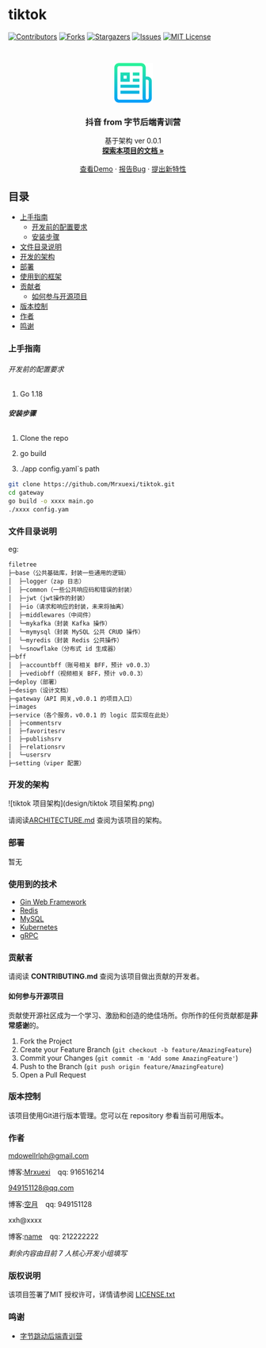 

# tiktok


<!-- PROJECT SHIELDS -->

[![Contributors][contributors-shield]][contributors-url]
[![Forks][forks-shield]][forks-url]
[![Stargazers][stars-shield]][stars-url]
[![Issues][issues-shield]][issues-url]
[![MIT License][license-shield]][license-url]

<!-- PROJECT LOGO -->
<br />

<p align="center">
  <a href="https://github.com/shaojintian/Best_README_template/">
    <img src="images/logo.png" alt="Logo" width="80" height="80">
  </a>
  <h3 align="center">抖音 from 字节后端青训营</h3>
  <p align="center">
    基于架构 ver 0.0.1
    <br />
    <a href="https://github.com/mrxuexi/tiktok"><strong>探索本项目的文档 »</strong></a>
    <br />
    <br />
    <a href="https://xzi09smrpn.feishu.cn/docx/doxcnVfEWSyncDiFXVVze0Gx0Vg">查看Demo</a>
    ·
    <a href="https://github.com/mrxuexi/tiktok/issues">报告Bug</a>
    ·
    <a href="https://github.com/mrxuexi/tiktok/issues">提出新特性</a>
  </p>


</p>

## 目录

- [上手指南](#上手指南)
  - [开发前的配置要求](#开发前的配置要求)
  - [安装步骤](#安装步骤)
- [文件目录说明](#文件目录说明)
- [开发的架构](#开发的架构)
- [部署](#部署)
- [使用到的框架](#使用到的框架)
- [贡献者](#贡献者)
  - [如何参与开源项目](#如何参与开源项目)
- [版本控制](#版本控制)
- [作者](#作者)
- [鸣谢](#鸣谢)

### 上手指南



###### 开发前的配置要求

1. Go 1.18 

###### **安装步骤**

1. Clone the repo <p>
2. go build <p>
3. ./app config.yaml`s path

```sh
git clone https://github.com/Mrxuexi/tiktok.git
cd gateway
go build -o xxxx main.go
./xxxx config.yam
```

### 文件目录说明
eg:

```shell
filetree
├─base（公共基础库，封装一些通用的逻辑）
│  ├─logger（zap 日志）
│  ├─common（一些公共响应码和错误的封装）
│  ├─jwt（jwt操作的封装）
│  ├─io（请求和响应的封装，未来将抽离）
│  ├─middlewares（中间件）
│  └─mykafka（封装 Kafka 操作）
│  └─mymysql（封装 MySQL 公共 CRUD 操作）
│  └─myredis（封装 Redis 公共操作）
│  └─snowflake（分布式 id 生成器）
├─bff
│  ├─accountbff（账号相关 BFF，预计 v0.0.3）
│  ├─vediobff（视频相关 BFF，预计 v0.0.3）
├─deploy（部署）
├─design（设计文档）
├─gateway（API 网关,v0.0.1 的项目入口）
├─images 
├─service（各个服务，v0.0.1 的 logic 层实现在此处）
│  ├─commentsrv
│  ├─favoritesrv
│  ├─publishsrv
│  ├─relationsrv
│  └─usersrv
├─setting（viper 配置）
```





### 开发的架构 

![tiktok 项目架构](design/tiktok 项目架构.png)

请阅读[ARCHITECTURE.md](https://github.com/mrxuexi/tiktok/) 查阅为该项目的架构。

### 部署

暂无

### 使用到的技术

- [Gin Web Framework](https://github.com/gin-gonic/gin)
- [Redis](https://redis.io/)
- [MySQL](https://www.mysql.com/)
- [Kubernetes](https://kubernetes.io/)
- [gRPC](https://grpc.io/)

### 贡献者

请阅读 **CONTRIBUTING.md** 查阅为该项目做出贡献的开发者。

#### 如何参与开源项目

贡献使开源社区成为一个学习、激励和创造的绝佳场所。你所作的任何贡献都是**非常感谢**的。


1. Fork the Project
2. Create your Feature Branch (`git checkout -b feature/AmazingFeature`)
3. Commit your Changes (`git commit -m 'Add some AmazingFeature'`)
4. Push to the Branch (`git push origin feature/AmazingFeature`)
5. Open a Pull Request



### 版本控制

该项目使用Git进行版本管理。您可以在 repository 参看当前可用版本。

### 作者

mdowellrlph@gmail.com

博客:[Mrxuexi](https://mrxuexi.com)  &ensp; qq: 916516214

949151128@qq.com

博客:[空月](https://konyue.site/)  &ensp; qq: 949151128

xxh@xxxx

博客:[name](https://example.com)  &ensp; qq: 212222222    

 *剩余内容由目前 7 人核心开发小组填写*

### 版权说明

该项目签署了MIT 授权许可，详情请参阅 [LICENSE.txt](https://github.com/mrxuexi/tiktok/LICENSE.txt)

### 鸣谢


- [字节跳动后端青训营](https://youthcamp.bytedance.com/)

<!-- links -->
[your-project-path]:mrxuexi/tiktok
[contributors-shield]: https://img.shields.io/github/contributors/mrxuexi/tiktok.svg?style=flat-square
[contributors-url]: https://github.com/mrxuexi/tiktok/graphs/contributors
[forks-shield]: https://img.shields.io/github/forks/mrxuexi/tiktok.svg?style=flat-square
[forks-url]: https://github.com/mrxuexi/tiktok/network/members
[stars-shield]: https://img.shields.io/github/stars/mrxuexi/tiktok.svg?style=flat-square
[stars-url]: https://github.com/mrxuexi/tiktok/stargazers
[issues-shield]: https://img.shields.io/github/issues/mrxuexi/tiktoksvg?style=flat-square
[issues-url]: https://img.shields.io/github/issues/mrxuexi/tiktok.svg
[license-shield]: https://img.shields.io/github/license/mrxuexi/tiktok.svg?style=flat-square
[license-url]: https://github.com/mrxuexi/tiktok/blob/master/LICENSE.txt
[linkedin-shield]: https://img.shields.io/badge/-LinkedIn-black.svg?style=flat-square&logo=linkedin&colorB=555
[linkedin-url]: https://linkedin.com/in/xxxx



